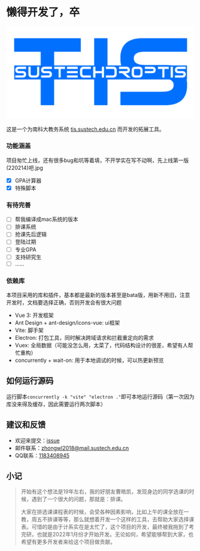 # 懒得开发了，卒

<div align=center><img width="500" src="src/assets/LOGO.png"/></div>

这是一个为南科大教务系统 [tis.sustech.edu.cn](https://tis.sustech.edu.cn) 而开发的拓展工具。

### 功能涵盖
项目匆忙上线，还有很多bug和坑等着填，不开学实在写不动啊，先上线第一版(220214)吧.jpg
- [x] GPA计算器
- [x] 特殊脚本

### 有待完善
- [ ] 帮我编译成mac系统的版本
- [ ] 排课系统
- [ ] 抢课先后逻辑
- [ ] 登陆过期
- [ ] 专业GPA
- [ ] 支持研究生
- [ ] ......

### 依赖库

本项目采用的库和插件，基本都是最新的版本甚至是bata版，用新不用旧，注意开发时，文档要选择正确，否则开发会有很大问题

- Vue 3: 开发框架
- Ant Design + ant-design/icons-vue: ui框架
- Vite: 脚手架
- Electron: 打包工具，同时解决跨域请求和拦截重定向的需求
- Vuex: 全局数据（可能没怎么用，太菜了，代码结构设计的很差，希望有人帮忙重构）
- concurrently + wait-on: 用于本地调试的时候，可以热更新预览

## 如何运行源码
运行脚本`concurrently -k "vite" "electron ."`即可本地运行源码（第一次因为库没来得及缓存，因此需要运行两次脚本）

## 建议和反馈
- 欢迎来提交：[issue](https://github.com/Zoom1111/SUSTechDropTis/issues)
- 邮件联系：zhongwl2018@mail.sustech.edu.cn
- QQ联系：[1183408945](http://wpa.qq.com/msgrd?v=3&uin=1183408945&site=qq&menu=yes)

## 小记
>
>开始有这个想法是19年左右，我的好朋友曹皓凯，发现身边的同学选课的时候，遇到了一个很大的问题，那就是：排课。
>
>大家在排选课课程表的时候，会受各种因素影响，比如上午的课全放在一教，周五不排课等等，那么就想着开发一个这样的工具，去帮助大家选择课表。可惜的是由于计系实在是太忙了，这个项目的开发，最终被我拖到了考完研，也就是2022年1月份才开始开发。无论如何，希望能够帮到大家，也希望有更多开发者来给这个项目做贡献。

